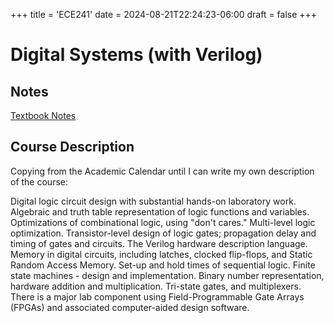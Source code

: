 +++
title = 'ECE241'
date = 2024-08-21T22:24:23-06:00
draft = false
+++

# Digital Systems (with Verilog)

## Notes
[Textbook Notes](/files/secondyear/ece241.pdf) 

## Course Description
Copying from the Academic Calendar until I can write my own description of the course:

Digital logic circuit design with substantial hands-on laboratory work. Algebraic and truth table representation of logic functions and variables. Optimizations of combinational logic, using "don't cares." Multi-level logic optimization. Transistor-level design of logic gates; propagation delay and timing of gates and circuits. The Verilog hardware description language. Memory in digital circuits, including latches, clocked flip-flops, and Static Random Access Memory. Set-up and hold times of sequential logic. Finite state machines - design and implementation. Binary number representation, hardware addition and multiplication. Tri-state gates, and multiplexers. There is a major lab component using Field-Programmable Gate Arrays (FPGAs) and associated computer-aided design software.
